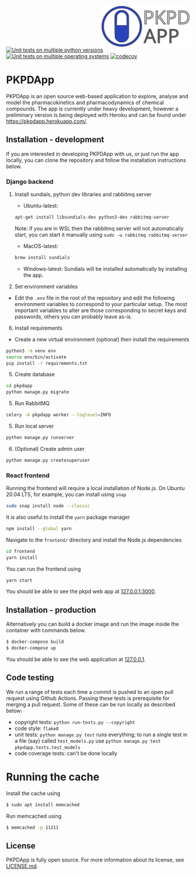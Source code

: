 <a href="https://pkpdapp.herokuapp.com">
    <img src="./pkpdapp/pkpdapp/static/images/logo_pkpdapp_with_text_no_boundary.svg" alt="PKPDApp logo" align="right">
</a>

[![Unit tests on multiple python versions](https://github.com/pkpdapp-team/pkpdapp/workflows/Unit%20tests%20(python%20versions)/badge.svg)](https://github.com/pkpdapp-team/pkpdapp/actions)
[![Unit tests on multiple operating systems](https://github.com/pkpdapp-team/pkpdapp/workflows/Unit%20tests%20(OS%20versions)/badge.svg)](https://github.com/pkpdapp-team/pkpdapp/actions)
[![codecov](https://codecov.io/gh/pkpdapp-team/pkpdapp/branch/master/graph/badge.svg)](https://codecov.io/gh/pkpdapp-team/pkpdapp)

# PKPDApp

PKPDApp is an open source web-based application to explore, analyse and model the pharmacokinetics and pharmacodynamics of chemical compounds. The app is currently under heavy development, however a preliminary version is being deployed with Heroku and can be found under https://pkpdapp.herokuapp.com/.

## Installation - development

If you are interested in developing PKPDApp with us, or just run the app locally, you can clone the repository and follow the installation instructions below.

### Django backend

1. Install sundials, python dev libraries and rabbitmq server
    - Ubuntu-latest:
    ```bash
    apt-get install libsundials-dev python3-dev rabbitmq-server
    ```
    Note: if you are in WSL then the rabbitmq server will not automatically start, you 
    can start it manually using `sudo -u rabbitmq rabbitmq-server`
    - MacOS-latest:
    ```bash
    brew install sundials
    ```
    - Windows-latest:
    Sundials will be installed automatically by installing the app.


5. Set environment variables

  - Edit the `.env` file in the root of the repository and edit the following environment
  variables to correspond to your particular setup. The most important
  variables to alter are those corresponding to secret keys and passwords, others
  you can probably leave as-is.

6. Install requirements

  - Create a new virtual environment (optional) then install the requirements

```bash
python3 -m venv env
source env/bin/activate
pip install -r requirements.txt
```

5. Create database

```bash
cd pkpdapp
python manage.py migrate
```

5. Run RabbitMQ

```bash
celery -A pkpdapp worker --loglevel=INFO
```

5. Run local server

```bash
python manage.py runserver
```

6. (Optional) Create admin user

```bash
python manage.py createsuperuser
```

### React frontend

Running the frontend will require a local installation of Node.js. On Ubuntu 20.04 LTS, 
for example, you can install using `snap`

```bash
sudo snap install node --classic
```

It is also useful to install the `yarn` package manager

```bash
npm install --global yarn
```

Navigate to the `frontend/` directory and install the Node.js dependencies

```bash
cd frontend
yarn install
```

You can run the frontend using 

```bash
yarn start
```

You should be able to see the pkpd web app at [127.0.0.1:3000](127.0.0.1:3000).


## Installation - production

Alternatively you can build a docker image and run the image inside the container with commands below.

```bash
$ docker-compose build
$ docker-compose up
```

You should be able to see the web application at [127.0.0.1](127.0.0.1).

## Code testing

We run a range of tests each time a commit is pushed to an open pull request
using Github Actions. Passing these tests is prerequisite for merging a pull
request. Some of these can be run locally as described below:

- copyright tests: `python run-tests.py --copyright`
- code style: `flake8`
- unit tests: `python manage.py test` runs everything; to run a single test in
a file (say) called `test_models.py` use
`python manage.py test pkpdapp.tests.test_models`
- code coverage tests: can't be done locally

# Running the cache

Install the cache using

```bash
$ sudo apt install memcached
```

Run memcached using

```bash
$ memcached -p 11211
```

## License
PKPDApp is fully open source. For more information about its license, see [LICENSE.md](LICENSE.md).
